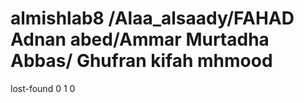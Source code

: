#  almishlab8 /Alaa_alsaady/FAHAD Adnan abed/Ammar Murtadha Abbas/ Ghufran kifah mhmood
 lost-found  0 1      0
 
